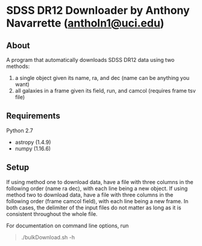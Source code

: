 # SDSS DR12 Downloader by Anthony Navarrette (antholn1@uci.edu)

## About

A program that automatically downloads SDSS DR12 data using two methods:
1. a single object given its name, ra, and dec (name can be anything you want)
2. all galaxies in a frame given its field, run, and camcol (requires frame tsv file)

## Requirements

Python 2.7
   - astropy        (1.4.9)
   - numpy          (1.16.6)

## Setup

If using method one to download data, have a file with three columns in the following order (name ra dec), with each line being a new object.
If using method two to download data, have a file with three columns in the following order (frame camcol field), with each line being a new frame.
In both cases, the delimiter of the input files do not matter as long as it is consistent throughout the whole file.

For documentation on command line options, run 
>./bulkDownload.sh -h
